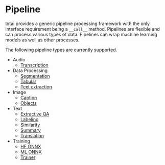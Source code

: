 # Pipeline

txtai provides a generic pipeline processing framework with the only interface requirement being a `__call__` method. Pipelines are flexible and can
process various types of data. Pipelines can wrap machine learning models as well as other processes.

The following pipeline types are currently supported.

- Audio
    - [Transcription](../audio/transcription)
- Data Processing
    - [Segmentation](../data/segmentation)
    - [Tabular](../data/tabular)
    - [Text extraction](../data/textractor)
- Image
    - [Caption](../image/caption)
    - [Objects](../image/objects)
- Text
    - [Extractive QA](../text/extractor)
    - [Labeling](../text/labels)
    - [Similarity](../text/similarity)
    - [Summary](../text/summary)
    - [Translation](../text/translation)
- Training
    - [HF ONNX](../train/hfonnx)
    - [ML ONNX](../train/mlonnx)
    - [Trainer](../train/trainer)
